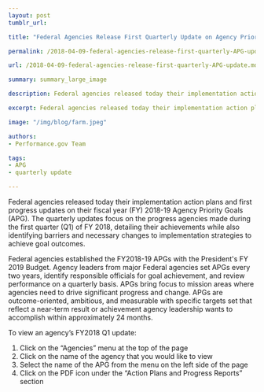 ```yaml
---
layout: post
tumblr_url:

title: "Federal Agencies Release First Quarterly Update on Agency Priority Goal Progress"

permalink: /2018-04-09-federal-agencies-release-first-quarterly-APG-update/

url: /2018-04-09-federal-agencies-release-first-quarterly-APG-update.md

summary: summary_large_image

description: Federal agencies released today their implementation action plans and first progress updates on their fiscal year (FY) 2018-19 Agency Priority Goals.

excerpt: Federal agencies released today their implementation action plans and first progress updates on their fiscal year (FY) 2018-19 Agency Priority Goals.

image: "/img/blog/farm.jpeg"

authors:
- Performance.gov Team

tags:
- APG
- quarterly update

---
```





<p>Federal agencies released today their implementation action plans and first progress updates on their fiscal year (FY) 2018-19 Agency Priority Goals (APG). The quarterly updates focus on the progress agencies made during the first quarter (Q1) of FY 2018, detailing their achievements while also identifying barriers and necessary changes to implementation strategies to achieve goal outcomes.
</p>
<p>Federal  agencies established the FY2018-19 APGs with the President's FY 2019 Budget. Agency leaders from major Federal agencies set APGs every two years, identify responsible officials for goal achievement, and review performance on a quarterly basis. APGs bring focus to mission areas where agencies need to drive significant progress and change. APGs are outcome-oriented, ambitious, and measurable with specific targets set that reflect a near-term result or achievement agency leadership wants to accomplish within approximately 24 months.</p>
<p>To view an agency’s FY2018 Q1 update:
<ol>
  <li>Click on the “Agencies” menu at the top of the page</li>
  <li>Click on the name of the agency that you would like to view</li>
  <li>Select the name of the APG from the menu on the left side of the page</li>
  <li>Click on the PDF icon under the “Action Plans and Progress Reports” section</li>
</ol>
</p>
